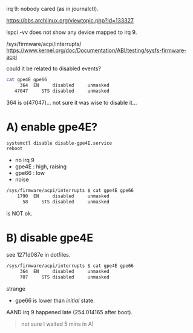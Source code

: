 irq 9: nobody cared (as in journalctl).

https://bbs.archlinux.org/viewtopic.php?id=133327

lspci -vv
  does not show any device mapped to irq 9.

/sys/firmware/acpi/interrupts/
  https://www.kernel.org/doc/Documentation/ABI/testing/sysfs-firmware-acpi

could it be related to disabled events? 

```sh
cat gpe4E gpe66
     364  EN     disabled     unmasked
   47047     STS disabled     unmasked
```

364 is o(47047)... not sure it was wise to disable it...

A) enable gpe4E?
================

```sh
systemctl disable disable-gpe4E.service
reboot
```

* no irq 9
* gpe4E : high, raising 
* gpe66 : low 
* noise

```sh
/sys/firmware/acpi/interrupts $ cat gpe4E gpe66
    1790  EN     disabled     unmasked
      58     STS disabled     unmasked
```

is NOT ok.

B) disable gpe4E
================
see 1271d087e in dotfiles.

```sh
/sys/firmware/acpi/interrupts $ cat gpe4E gpe66
     364  EN     disabled     unmasked
     707     STS disabled     unmasked
```

strange

* gpe66 is lower than _initial_ state.

AAND irq 9 happened late (254.014165 after boot).

> not sure I waited 5 mins in A)
